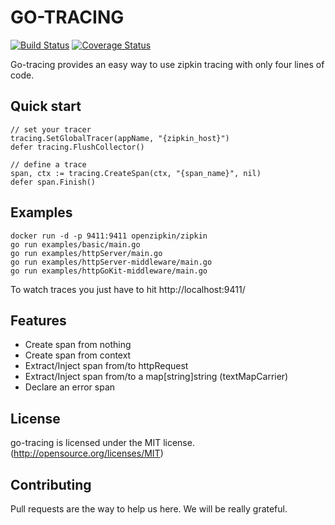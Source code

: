 # GO-TRACING
[![Build Status](https://travis-ci.org/ricardo-ch/go-tracing.svg?branch=travis)](https://travis-ci.org/ricardo-ch/go-tracing)
[![Coverage Status](https://coveralls.io/repos/github/ricardo-ch/go-tracing/badge.svg?branch=master)](https://coveralls.io/github/ricardo-ch/go-tracing?branch=master)

Go-tracing provides an easy way to use zipkin tracing with only four lines of code.

## Quick start

```golang
// set your tracer
tracing.SetGlobalTracer(appName, "{zipkin_host}")
defer tracing.FlushCollector()

// define a trace
span, ctx := tracing.CreateSpan(ctx, "{span_name}", nil)
defer span.Finish()
```

## Examples

```
docker run -d -p 9411:9411 openzipkin/zipkin
go run examples/basic/main.go
go run examples/httpServer/main.go
go run examples/httpServer-middleware/main.go
go run examples/httpGoKit-middleware/main.go
```

To watch traces you just have to hit http://localhost:9411/

## Features

 - Create span from nothing
 - Create span from context
 - Extract/Inject span from/to httpRequest
 - Extract/Inject span from/to a map[string]string (textMapCarrier)
 - Declare an error span

## License
go-tracing is licensed under the MIT license. (http://opensource.org/licenses/MIT)

## Contributing
Pull requests are the way to help us here. We will be really grateful.